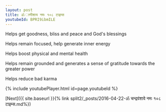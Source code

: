 ```yaml
---
layout: post
title: ॐ ाणीशाय नमः १०८ टाइम्स
youtubeId: BPRI9ibmILE
---
```

 
 
Helps get goodness, bliss and peace and God's blessings
 
Helps remain focused, help generate inner energy 
 
Helps boost physical and mental health 
 
Helps remain grounded and generates a sense of gratitude towards the greater power 
 
Helps reduce bad karma
 
 
 
 


{% include youtubePlayer.html id=page.youtubeId %}
 
[Next]({{ site.baseurl }}{% link  split2/_posts/2016-04-22-ॐ चन्द्रवंशावे नमः १०८ टाइम्स.md%})
 
